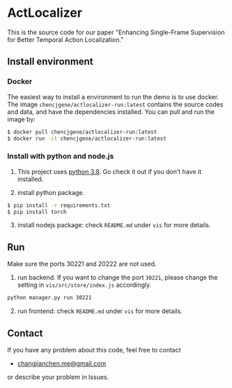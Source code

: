 # ActLocalizer

This is the source code for our paper "Enhancing Single-Frame Supervision for Better Temporal Action Localization."

## Install environment

### Docker
The easiest way to install a environment to run the demo is to use docker. The image `chencjgene/actlocalizer-run:latest` contains the source codes and data, and have the dependencies installed. You can pull and run the image by:

```sh
$ docker pull chencjgene/actlocalizer-run:latest
$ docker run -it chencjgene/actlocalizer-run:latest
```

### Install with python and node.js
1. This project uses [python 3.8](https://www.python.org/). Go check it out if you don't have it installed.

2. install python package.
```sh
$ pip install -r requirements.txt
$ pip install torch
```

3. install nodejs package: check `README.md` under `vis` for more details.

## Run
Make sure the ports 30221 and 20222 are not used.

1. run backend. If you want to change the port `30221`, please change the setting in `vis/src/store/index.js` accordingly.
```sh
python manager.py run 30221
```

2. run frontend: check `README.md` under `vis` for more details.

## Contact
If you have any problem about this code, feel free to contact
- changjianchen.me@gmail.com

or describe your problem in Issues.
